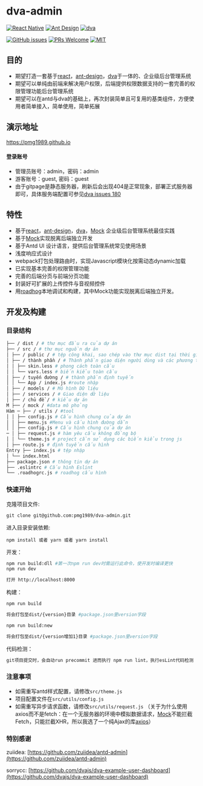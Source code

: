 # dva-admin

[![React Native](https://img.shields.io/badge/react-^15.4.1-brightgreen.svg?style=flat-square)](https://github.com/facebook/react)
[![Ant Design](https://img.shields.io/badge/ant--design-^2.8.2-yellowgreen.svg?style=flat-square)](https://github.com/ant-design/ant-design)
[![dva](https://img.shields.io/badge/dva-^1.1.0-orange.svg?style=flat-square)](https://github.com/dvajs/dva)

[![GitHub issues](https://img.shields.io/github/issues/pmg1989/dva-admin.svg?style=flat-square)](https://github.com/pmg1989/dva-admin/issues)
[![PRs Welcome](https://img.shields.io/badge/PRs-welcome-brightgreen.svg?style=flat-square)](https://github.com/pmg1989/dva-admin/pulls)
[![MIT](https://img.shields.io/dub/l/vibe-d.svg?style=flat-square)](http://opensource.org/licenses/MIT)

## 目的

- 期望打造一套基于[react](https://github.com/facebook/react)，[ant-design](https://github.com/ant-design/ant-design)，[dva](https://github.com/dvajs/dva)于一体的、企业级后台管理系统
- 期望可以单纯由前端来解决用户权限，后端提供权限数据支持的一套完善的权限管理功能后台管理系统
- 期望可以在antd与dva的基础上，再次封装简单且可复用的基类组件，方便使用者简单接入，简单使用，简单拓展

## 演示地址

https://pmg1989.github.io

#### 登录账号

-  管理员账号：admin，密码：admin
-  游客账号：guest, 密码：guest
- 由于gitpage是静态服务器，刷新后会出现404是正常现象，部署正式服务器即可，具体服务端配置可参见[dva issues 180](https://github.com/dvajs/dva/issues/180)

## 特性

- 基于[react](https://github.com/facebook/react)，[ant-design](https://github.com/ant-design/ant-design)，[dva](https://github.com/dvajs/dva)，[Mock](https://github.com/nuysoft/Mock) 企业级后台管理系统最佳实践
- 基于[Mock](https://github.com/nuysoft/Mock)实现脱离后端独立开发
- 基于Antd UI 设计语言，提供后台管理系统常见使用场景
- 浅度响应式设计
- webpack打包处理路由时，实现Javascript模块化按需动态dynamic加载
- 已实现基本完善的权限管理功能
- 完善的后端分页与前端分页功能
- 封装好可扩展的上传控件与音视频控件
- 用[roadhog](https://github.com/sorrycc/roadhog)本地调试和构建，其中Mock功能实现脱离后端独立开发。

## 开发及构建

### 目录结构

```bash
├── / dist / # thư mục đầu ra của dự án
├── / src / # thư mục nguồn dự án
│ ├── / public / # tệp công khai, sao chép vào thư mục dist tại thời gian biên dịch
│ ├── / thành phần / # Thành phần giao diện người dùng và các phương thức liên quan đến giao diện người dùng
│ │ ├── skin.less # phong cách toàn cầu
│ │ └── vars.less # biến kiểu toàn cầu
│ ├── / tuyến đường / # thành phần định tuyến
│ │ └── App / index.js #route nhập
│ ├── / models / # Mô hình Dữ liệu
│ ├── / services / # Giao diện dữ liệu
│ ├── / chủ đề / # kiểu dự án
M ├── / mock / #data mô phỏng
Hàm ─ ├── / utils / #tool
│ │ ├── config.js # Cấu hình chung của dự án
│ │ ├── menu.js #Menu và cấu hình đường dẫn
│ │ ├── config.js # Cấu hình chung của dự án
─ │ ├── request.js # hàm yêu cầu không đồng bộ
│ │ └── theme.js # project cần sử dụng các biến kiểu trong js
│ ├── route.js # định tuyến cấu hình
Entry ├── index.js # tệp nhập
│ └── index.html
├── package.json # thông tin dự án
├── .eslintrc # Cấu hình Eslint
└── .roadhogrc.js # roadhog cấu hình
```

### 快速开始

克隆项目文件:

```
git clone git@github.com:pmg1989/dva-admin.git
```

进入目录安装依赖:

```
npm install 或者 yarn 或者 yarn install
```

开发：

```bash
npm run build:dll #第一次npm run dev时需运行此命令，使开发时编译更快
npm run dev

打开 http://localhost:8000
```


构建：

```bash
npm run build

将会打包至dist/{version}目录 #package.json里version字段

npm run build:new

将会打包至dist/{version增加1}目录 #package.json里version字段
```

代码检测：

```bash
git项目提交时，会自动run precommit 进而执行 npm run lint，执行esLint代码检测
```

### 注意事项

- 如需重写antd样式配置，请修改`src/theme.js`
- 项目配置文件在`src/utils/config.js`
- 如需重写异步请求函数，请修改`src/utils/request.js`
  （关于为什么使用axios而不是fetch：在一个无服务器的环境中模拟数据请求，[Mock](https://github.com/nuysoft/Mock)不能拦截Fetch，只能拦截XHR，所以我选了一个纯Ajax的库[axios](https://github.com/mzabriskie/axios)）

### 特别感谢

zuiidea: [https://github.com/zuiidea/antd-admin](https://github.com/zuiidea/antd-admin)

sorrycc: [https://github.com/dvajs/dva-example-user-dashboard](https://github.com/dvajs/dva-example-user-dashboard)

